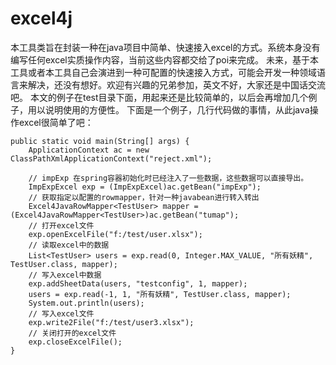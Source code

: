 # excel4j
本工具类旨在封装一种在java项目中简单、快速接入excel的方式。系统本身没有编写任何excel实质操作内容，当前这些内容都交给了poi来完成。
未来，基于本工具或者本工具自己会演进到一种可配置的快速接入方式，可能会开发一种领域语言来解决，还没有想好。欢迎有兴趣的兄弟参加，英文不好，大家还是中国话交流吧。
本文的例子在test目录下面，用起来还是比较简单的，以后会再增加几个例子，用以说明使用的方便性。
下面是一个例子，几行代码做的事情，从此java操作excel很简单了吧：

	public static void main(String[] args) {
		ApplicationContext ac = new ClassPathXmlApplicationContext("reject.xml");
		
		// impExp 在spring容器初始化时已经注入了一些数据，这些数据可以直接导出。 
		ImpExpExcel exp = (ImpExpExcel)ac.getBean("impExp");
		// 获取指定以配置的rowmapper，针对一种javabean进行转入转出
		Excel4JavaRowMapper<TestUser> mapper = (Excel4JavaRowMapper<TestUser>)ac.getBean("tumap");
		// 打开excel文件
		exp.openExcelFile("f:/test/user.xlsx");
		// 读取excel中的数据
		List<TestUser> users = exp.read(0, Integer.MAX_VALUE, "所有妖精", TestUser.class, mapper);
		// 写入excel中数据
		exp.addSheetData(users, "testconfig", 1, mapper);
		users = exp.read(-1, 1, "所有妖精", TestUser.class, mapper);
		System.out.println(users);
		// 写入excel文件
		exp.write2File("f:/test/user3.xlsx");
		// 关闭打开的excel文件
		exp.closeExcelFile();
	}